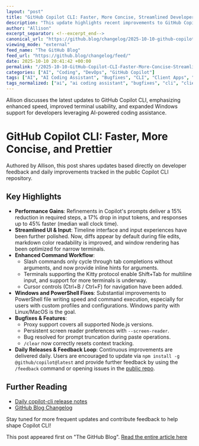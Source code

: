 ```yaml
---
layout: "post"
title: "GitHub Copilot CLI: Faster, More Concise, Streamlined Developer Experience"
description: "This update highlights recent improvements to GitHub Copilot CLI, focused on performance, usability, and interface enhancements, especially based on community feedback. It details reductions in completion time and token usage, refinements in the timeline and input experience, expanded Windows support (notably for PowerShell), and a variety of bugfixes. Developers benefit from improved file editing workflows, better terminal compatibility, and ongoing daily quality-of-life upgrades."
author: "Allison"
excerpt_separator: <!--excerpt_end-->
canonical_url: "https://github.blog/changelog/2025-10-10-github-copilot-cli-faster-more-concise-and-prettier"
viewing_mode: "external"
feed_name: "The GitHub Blog"
feed_url: "https://github.blog/changelog/feed/"
date: 2025-10-10 20:41:42 +00:00
permalink: "/2025-10-10-GitHub-Copilot-CLI-Faster-More-Concise-Streamlined-Developer-Experience.html"
categories: ["AI", "Coding", "DevOps", "GitHub Copilot"]
tags: ["AI", "AI Coding Assistant", "Bugfixes", "CLI", "Client Apps", "Coding", "Copilot", "Copilot Updates", "Developer Tools", "DevOps", "GitHub Copilot", "GitHub Copilot CLI", "Improvement", "Kitty Protocol", "Linux", "MacOS", "Markdown Rendering", "News", "Node.js", "Performance", "PowerShell", "Prompt Engineering", "Terminal", "Usability", "Windows Support"]
tags_normalized: ["ai", "ai coding assistant", "bugfixes", "cli", "client apps", "coding", "copilot", "copilot updates", "developer tools", "devops", "github copilot", "github copilot cli", "improvement", "kitty protocol", "linux", "macos", "markdown rendering", "news", "nodedotjs", "performance", "powershell", "prompt engineering", "terminal", "usability", "windows support"]
---
```


Allison discusses the latest updates to GitHub Copilot CLI, emphasizing enhanced speed, improved terminal usability, and expanded Windows support for developers leveraging AI-powered coding assistance.<!--excerpt_end-->

# GitHub Copilot CLI: Faster, More Concise, and Prettier

Authored by Allison, this post shares updates based directly on developer feedback and daily improvements tracked in the public Copilot CLI repository.

## Key Highlights

- **Performance Gains**: Refinements in Copilot's prompts deliver a 15% reduction in required steps, a 17% drop in input tokens, and responses up to 45% faster (median wall clock time).
- **Streamlined UI & Input**: Timeline interface and input experiences have been further polished. Now, diffs appear by default during file edits, markdown color readability is improved, and window rendering has been optimized for narrow terminals.
- **Enhanced Command Workflow**:
  - Slash commands only cycle through tab completions without arguments, and now provide inline hints for arguments.
  - Terminals supporting the Kitty protocol enable Shift+Tab for multiline input, and support for more terminals is underway.
  - Cursor controls (Ctrl+B / Ctrl+F) for navigation have been added.
- **Windows and PowerShell Fixes**: Substantial improvements to PowerShell file writing speed and command execution, especially for users with custom profiles and configurations. Windows parity with Linux/MacOS is the goal.
- **Bugfixes & Features**:
  - Proxy support covers all supported Node.js versions.
  - Persistent screen reader preferences with `--screen-reader`.
  - Bug resolved for prompt truncation during paste operations.
  - `/clear` now correctly resets context tracking.
- **Daily Releases & Feedback Loop**: Continuous improvements are delivered daily. Users are encouraged to update via `npm install -g @github/copilot@latest` and provide further feedback by using the `/feedback` command or opening issues in the [public repo](https://github.com/github/copilot-cli).

## Further Reading

- [Daily copilot-cli release notes](https://github.com/github/copilot-cli/releases)
- [GitHub Blog Changelog](https://github.blog/changelog/2025-10-10-github-copilot-cli-faster-more-concise-and-prettier)

Stay tuned for more frequent updates and contribute feedback to help shape Copilot CLI!

This post appeared first on "The GitHub Blog". [Read the entire article here](https://github.blog/changelog/2025-10-10-github-copilot-cli-faster-more-concise-and-prettier)
